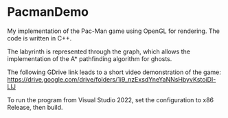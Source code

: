 # PacmanDemo

My implementation of the Pac-Man game using OpenGL for rendering. 
The code is written in C++.

The labyrinth is represented through the graph, which allows the implementation of the A* pathfinding algorithm for ghosts.

The following GDrive link leads to a short video demonstration of the game:
https://drive.google.com/drive/folders/1i9_nzExsdYneYaNNsHbyvKstoiDI-LIJ

To run the program from Visual Studio 2022, set the configuration to x86 Release, then build.
